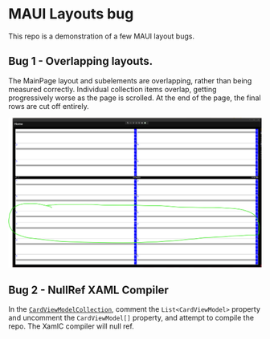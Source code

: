 # MAUI Layouts bug

This repo is a demonstration of a few MAUI layout bugs.

## Bug 1 - Overlapping layouts.

The MainPage layout and subelements are overlapping, rather than being measured correctly. Individual collection items overlap, getting progressively worse as the page is scrolled. At the end of the page, the final rows are cut off entirely.

![MAUI layout with overlapping elements circled](Overlapping_layouts_bug.png)

## Bug 2 - NullRef XAML Compiler

In the [`CardViewModelCollection`](Test/MainPage.xaml.cs), comment the `List<CardViewModel>` property and uncomment the `CardViewModel[]` property, and attempt to compile the repo. The XamlC compiler will null ref.